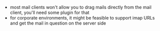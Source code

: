 - most mail clients won't allow you to drag mails directly from the mail
  client, you'll need some plugin for that
- for corporate environments, it might be feasible to support imap URLs
  and get the mail in question on the server side
